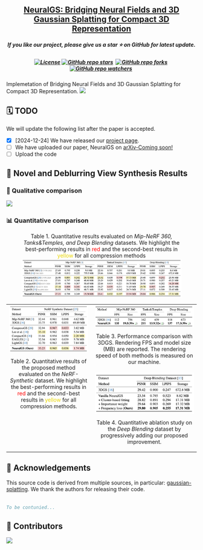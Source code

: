 <h2 align="center"> 
  <a href="https://github.com/SuperFCR/NeuralGS"> NeuralGS: Bridging Neural Fields and 3D Gaussian Splatting for Compact 3D Representation</a>
</h2>
<h5 align="center"> 
If you like our project, please give us a star ⭐ on GitHub for latest update.  </h5>
<h5 align="center">

<!-- [![arXiv](https://img.shields.io/badge/Arxiv-2411.20224-b31b1b.svg?logo=arXiv)](https://arxiv.org/) -->
[![License](https://img.shields.io/badge/License-MIT-yellow)](https://github.com/SuperFCR/NeuralGS/blob/main/LICENSE) 
[![GitHub repo stars](https://img.shields.io/github/stars/SuperFCR/NeuralGS?style=flat&logo=github&logoColor=whitesmoke&label=Stars)](https://github.com/SuperFCR/NeuralGS/stargazers)&#160;
[![GitHub repo forks](https://img.shields.io/github/forks/SuperFCR/NeuralGS?style=flat&logo=github&logoColor=whitesmoke&label=Forks)](https://github.com/SuperFCR/NeuralGS/network)&#160;
[![GitHub repo watchers](https://img.shields.io/github/watchers/SuperFCR/NeuralGS?style=flat&logo=github&logoColor=whitesmoke&label=Watchers)](https://github.com/SuperFCR/NeuralGS/watchers)&#160;


</h5>Implemetation of Bridging Neural Fields and 3D Gaussian Splatting for Compact 3D Representation.
<img src="docs/static/img/pipeline.png"/>

## 🗓️ TODO
We will update the following list after the paper is accepted.
- [x] [2024-12-24] We have released our [project page](http://www.falcary.com/NeuralGS/).
- [ ] We have uploaded our paper, NeuralGS on [arXiv-Coming soon!]()
- [ ] Upload the code

## 🍭 Novel and Deblurring View Synthesis Results
### 🌅 Qualitative comparison
<img src="docs/static/img/vis_comprison.png"/>

### 📊 Quantitative comparison


<div class="is-centered">
    <figure style="text-align: center;">
        <figcaption style="text-align: center; margin-top: 0.5rem;"> Table 1. Quantitative results evaluated on <em>Mip-NeRF 360, Tanks&Temples, and Deep Blending</em> datasets. We highlight the best-performing results in <span style="color: red;">red</span> and the second-best results in <span style="color: #e9d600;">yellow</span> for all compression methods </figcaption>
        <img src="docs/static/img/tables/table1.png" alt="Compression Pipeline" style="display: inline-block;">
    </figure>
</div>
<!-- <img src="docs/static/img/tables/table1.png"/> -->
<!-- <img src="docs/static/img/tables/table2.png"/>
<img src="docs/static/img/tables/table3.png"/>
<img src="docs/static/img/tables/table4.png"/> -->
<table>
  <tr>
    <td style="width: 45%; vertical-align: top; padding-right: 10px;">
      <img src="docs/static/img/tables/table2.png" alt="Table 2" style="width: 100%; display: block; margin-bottom: 10px;">
      <p style="text-align: center;">Table 2. Quantitative results of the proposed method evaluated on the <em>NeRF-Synthetic</em> dataset. We highlight the best-performing results in <span style="color: red;">red</span> and the second-best results in <span style="color: #e9d600;">yellow</span> for all compression methods.</p>
    </td>
    <td style="width: 55%; vertical-align: top;">
      <div style="margin-bottom: 20px;">
        <img src="docs/static/img/tables/table3.png" alt="Table 3" style="width: 100%; display: block; margin-bottom: 5px;">
        <p style="text-align: center;">Table 3. Performance comparison with 3DGS. Rendering FPS and model size (MB) are reported. The rendering speed of both methods is measured on our machine.</p>
      </div>
      <div>
        <img src="docs/static/img/tables/table4.png" alt="Table 4" style="width: 100%; display: block; margin-bottom: 5px;">
        <p style="text-align: center;">Table 4. Quantitative ablation study on the <em>Deep Blending</em> dataset by progressively adding our proposed improvement.</p>
      </div>
    </td>
  </tr>
</table>

<!-- <h2>
  <img src="assets/acknowledgement.svg" alt="Lego Icon" style="height:24px; width:24px; vertical-align:middle; margin-right:10px;">
  Acknowledgements
</h2> -->
## 🙏 Acknowledgements

This source code is derived from multiple sources, in particular: 
[gaussian-splatting](https://github.com/graphdeco-inria/gaussian-splatting/tree/main). We thank the authors for releasing their code.

```bibtex

To be contunied...

```

## 🤝 Contributors

<a href="https://github.com/SuperFCR/NeuralGS/graphs/contributors">
  <img src="https://contrib.rocks/image?repo=SuperFCR/NeuralGS" />
</a>
